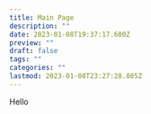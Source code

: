 ```yaml
---
title: Main Page
description: ""
date: 2023-01-08T19:37:17.600Z
preview: ""
draft: false
tags: ""
categories: ""
lastmod: 2023-01-08T23:27:28.885Z
---
```

Hello